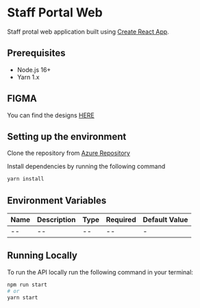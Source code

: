 # Staff Portal Web

Staff protal web application built using [Create React App](https://create-react-app.dev/).

## Prerequisites

- Node.js 16+
- Yarn 1.x

## FIGMA

You can find the designs [HERE](https://www.figma.com/file/x9CRWMRtaUOdzZP4VMG1fw/UI-Design?type=design&node-id=274-22593&mode=design&t=ju1bOZsjlr41qVSp-0)

## Setting up the environment

Clone the repository from [Azure Repository](https://dev.azure.com/dtbafrica/Digital%20Transformation/_git/staff-portal-web)

Install dependencies by running the following command

```bash
yarn install
```

## Environment Variables

| Name | Description | Type | Required | Default Value |
| ---- | ----------- | ---- | -------- | ------------- |
| --   | --          | --   | --       | -             |

## Running Locally

To run the API locally run the following command in your terminal:

```bash
npm run start
# or
yarn start
```
